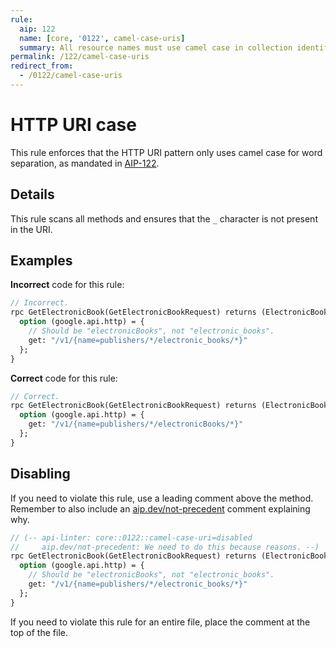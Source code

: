 ```yaml
---
rule:
  aip: 122
  name: [core, '0122', camel-case-uris]
  summary: All resource names must use camel case in collection identifiers.
permalink: /122/camel-case-uris
redirect_from:
  - /0122/camel-case-uris
---
```


# HTTP URI case

This rule enforces that the HTTP URI pattern only uses camel case for word
separation, as mandated in [AIP-122][].

## Details

This rule scans all methods and ensures that the `_` character is not present
in the URI.

## Examples

**Incorrect** code for this rule:

```proto
// Incorrect.
rpc GetElectronicBook(GetElectronicBookRequest) returns (ElectronicBook) {
  option (google.api.http) = {
    // Should be "electronicBooks", not "electronic_books".
    get: "/v1/{name=publishers/*/electronic_books/*}"
  };
}
```

**Correct** code for this rule:

```proto
// Correct.
rpc GetElectronicBook(GetElectronicBookRequest) returns (ElectronicBook) {
  option (google.api.http) = {
    get: "/v1/{name=publishers/*/electronicBooks/*}"
  };
}
```

## Disabling

If you need to violate this rule, use a leading comment above the method.
Remember to also include an [aip.dev/not-precedent][] comment explaining why.

```proto
// (-- api-linter: core::0122::camel-case-uri=disabled
//     aip.dev/not-precedent: We need to do this because reasons. --)
rpc GetElectronicBook(GetElectronicBookRequest) returns (ElectronicBook) {
  option (google.api.http) = {
    // Should be "electronicBooks", not "electronic_books".
    get: "/v1/{name=publishers/*/electronic_books/*}"
  };
}
```

If you need to violate this rule for an entire file, place the comment at the
top of the file.

[aip-122]: https://aip.dev/122
[aip.dev/not-precedent]: https://aip.dev/not-precedent
